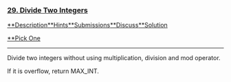### [29. Divide Two Integers](https://leetcode.com/problems/divide-two-integers/description/)

[**Description](https://leetcode.com/problems/divide-two-integers/description/)[**Hints](https://leetcode.com/problems/divide-two-integers/hints/)[**Submissions](https://leetcode.com/problems/divide-two-integers/submissions/)[**Discuss](https://leetcode.com/problems/divide-two-integers/discuss/)[**Solution](https://leetcode.com/problems/divide-two-integers/solution/)

[**Pick One](https://leetcode.com/problems/random-one-question/)

------

Divide two integers without using multiplication, division and mod operator.

If it is overflow, return MAX_INT.